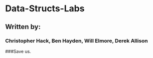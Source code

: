 # Data-Structs-Labs
## Written by:
### Christopher Hack, Ben Hayden, Will Elmore, Derek Allison
###Save us.